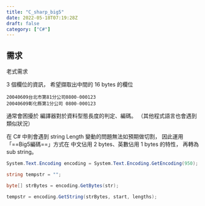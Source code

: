 ```yaml
---
title: "C_sharp_big5"
date: 2022-05-18T07:19:28Z
draft: false
category: ["C#"]
---
```


## 需求

老式需求

3 個欄位的資訊，
希望擷取出中間的 16 bytes 的欄位

```
20040609台北市第81分公司0800-000123
20040609彰化縣第1分公司 0800-000123
```

通常會困擾於 編譯器對於資料型態長度的判定、編碼。
（其他程式語言也會遇到類似狀況）

在 C# 中則會遇到 string Length 變動的問題無法如預期做切割，
因此運用「==Big5編碼==」方式在 中文佔用 2 bytes、英數佔用 1 bytes 的特性，
再轉為 sub string。

```c#
System.Text.Encoding encoding = System.Text.Encoding.GetEncoding(950);

string tempstr = "";

byte[] strBytes = encoding.GetBytes(str);

tempstr = encoding.GetString(strBytes, start, lengths);
```